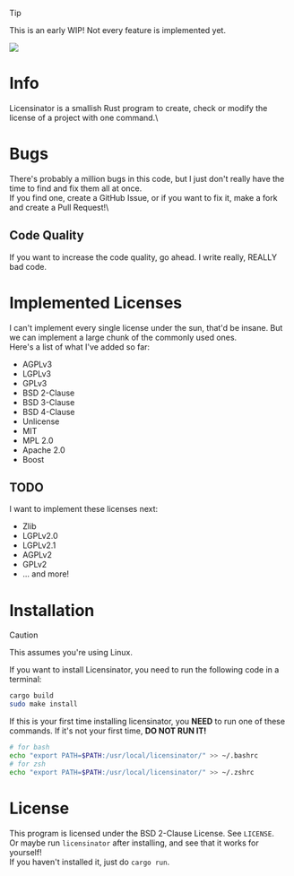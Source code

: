 >[!TIP]
> This is an early WIP! Not every feature is implemented yet.

[![](https://tokei.rs/b1/github/SniverDaBest/licensinator)](https://github.com/SniverDaBest/licensinator)

# Info
Licensinator is a smallish Rust program to create, check or modify the license of a project with one command.\

# Bugs
There's probably a million bugs in this code, but I just don't really have the time to find and fix them all at once.\
If you find one, create a GitHub Issue, or if you want to fix it, make a fork and create a Pull Request!\

## Code Quality
If you want to increase the code quality, go ahead. I write really, REALLY bad code.

# Implemented Licenses
I can't implement every single license under the sun, that'd be insane. But we can implement a large chunk of the commonly used ones.\
Here's a list of what I've added so far:
* AGPLv3
* LGPLv3
* GPLv3
* BSD 2-Clause
* BSD 3-Clause
* BSD 4-Clause
* Unlicense
* MIT
* MPL 2.0
* Apache 2.0
* Boost

## TODO
I want to implement these licenses next:
* Zlib
* LGPLv2.0
* LGPLv2.1
* AGPLv2
* GPLv2
* ... and more!

# Installation
>[!CAUTION]
> This assumes you're using Linux.

If you want to install Licensinator, you need to run the following code in a terminal:
```bash
cargo build
sudo make install
```
If this is your first time installing licensinator, you **NEED** to run one of these commands. If it's not your first time, **DO NOT RUN IT!**
```bash
# for bash
echo "export PATH=$PATH:/usr/local/licensinator/" >> ~/.bashrc
# for zsh
echo "export PATH=$PATH:/usr/local/licensinator/" >> ~/.zshrc
```

# License
This program is licensed under the BSD 2-Clause License. See `LICENSE`.\
Or maybe run `licensinator` after installing, and see that it works for yourself!\
If you haven't installed it, just do `cargo run`.